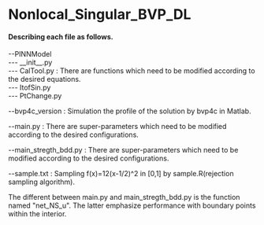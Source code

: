 # Nonlocal_Singular_BVP_DL

#### Describing each file as follows.  

--PINNModel  
    --- \_\_init\_\_.py  
    --- CalTool.py : There are functions which need to be modified according to the desired equations.  
    --- ItofSin.py  
    --- PtChange.py   
          
          
--bvp4c_version : Simulation the profile of the solution by bvp4c in Matlab.  


--main.py : There are super-parameters which need to be modified according to the desired configurations.  
        
--main_stregth_bdd.py : There are super-parameters which need to be modified according to the desired configurations.  

--sample.txt : Sampling f(x)=12(x-1/2)^2 in [0,1] by sample.R(rejection sampling algorithm).  

The different between main.py and main_stregth_bdd.py is the function named "net_NS_u". The latter emphasize performance with boundary points within the interior.
